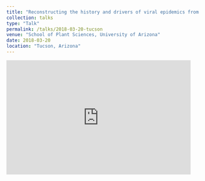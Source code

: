 ```yaml
---
title: "Reconstructing the history and drivers of viral epidemics from virus genomes"
collection: talks
type: "Talk"
permalink: /talks/2018-03-20-tucson
venue: "School of Plant Sciences, University of Arizona"
date: 2018-03-20
location: "Tucson, Arizona"
---
```


<iframe src="https://docs.google.com/presentation/d/e/2PACX-1vTGfTwkc4IqGeGjcGQBkwLOnDXkLcCo-5XPSjr1OdnHrNbuYxuzQmu-Bspi0obX4oFTxWBnFjYLBOyR/pub?start=false&loop=false&delayms=60000" frameborder="0" width="480" height="299" allowfullscreen="true" mozallowfullscreen="true" webkitallowfullscreen="true"></iframe>
